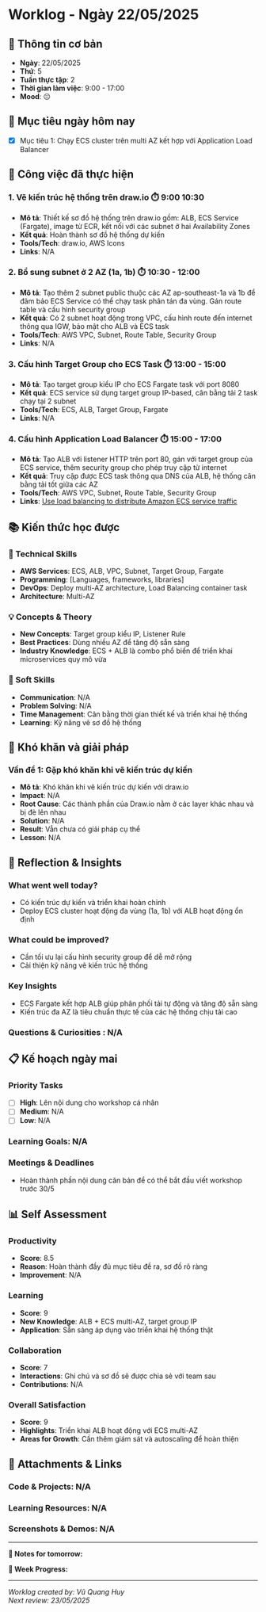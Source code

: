 # Worklog - Ngày 22/05/2025

## 📅 Thông tin cơ bản
- **Ngày**: 22/05/2025
- **Thứ**: 5
- **Tuần thực tập**: 2
- **Thời gian làm việc**: 9:00 - 17:00
- **Mood**: 😐 

## 🎯 Mục tiêu ngày hôm nay
- [X] Mục tiêu 1:  Chạy ECS cluster trên multi AZ kết hợp với Application Load Balancer

## 💼 Công việc đã thực hiện

### 1. Vẽ kiến trúc hệ thống trên draw.io ⏱️ 9:00 10:30
- **Mô tả**: Thiết kế sơ đồ hệ thống trên draw.io gồm: ALB, ECS Service (Fargate), image từ ECR, kết nối với các subnet ở hai Availability Zones
- **Kết quả**: Hoàn thành sơ đồ hệ thống dự kiến
- **Tools/Tech**: draw.io, AWS Icons
- **Links**: N/A

### 2. Bổ sung subnet ở 2 AZ (1a, 1b) ⏱️ 10:30 - 12:00
- **Mô tả**: Tạo thêm 2 subnet public thuộc các AZ ap-southeast-1a và 1b để đảm bảo ECS Service có thể chạy task phân tán đa vùng. Gán route table và cấu hình security group
- **Kết quả**: Có 2 subnet hoạt động trong VPC, cấu hình route đến internet thông qua IGW, bảo mật cho ALB và ECS task
- **Tools/Tech**: AWS VPC, Subnet, Route Table, Security Group
- **Links**: N/A

### 3. Cấu hình Target Group cho ECS Task ⏱️ 13:00 - 15:00
- **Mô tả**: Tạo target group kiểu IP cho ECS Fargate task với port 8080
- **Kết quả**: ECS service sử dụng target group IP-based, cân bằng tải 2 task chạy tại 2 subnet
- **Tools/Tech**: ECS, ALB, Target Group, Fargate
- **Links**: N/A

### 4. Cấu hình Application Load Balancer ⏱️ 15:00 - 17:00
- **Mô tả**: Tạo ALB với listener HTTP trên port 80, gán với target group của ECS service, thêm security group cho phép truy cập từ internet
- **Kết quả**: Truy cập được ECS task thông qua DNS của ALB, hệ thống cân bằng tải tốt giữa các AZ
- **Tools/Tech**: AWS VPC, Subnet, Route Table, Security Group
- **Links**: [Use load balancing to distribute Amazon ECS service traffic](https://docs.aws.amazon.com/AmazonECS/latest/developerguide/service-load-balancing.html)

## 📚 Kiến thức học được

### 🔧 Technical Skills
- **AWS Services**: ECS, ALB, VPC, Subnet, Target Group, Fargate
- **Programming**: [Languages, frameworks, libraries]
- **DevOps**: Deploy multi-AZ architecture, Load Balancing container task
- **Architecture**: Multi-AZ

### 💡 Concepts & Theory
- **New Concepts**: Target group kiểu IP, Listener Rule
- **Best Practices**: Dùng nhiều AZ để tăng độ sẵn sàng
- **Industry Knowledge**: ECS + ALB là combo phổ biến để triển khai microservices quy mô vừa

### 🤝 Soft Skills
- **Communication**: N/A
- **Problem Solving**: N/A
- **Time Management**: Cân bằng thời gian thiết kế và triển khai hệ thống 
- **Learning**: Kỹ năng vẽ sơ đồ hệ thống

## 🚧 Khó khăn và giải pháp

### Vấn đề 1: Gặp khó khăn khi vẽ kiến trúc dự kiến
- **Mô tả**: Khó khăn khi vẽ kiến trúc dự kiến với draw.io
- **Impact**: N/A
- **Root Cause**: Các thành phần của Draw.io nằm ở các layer khác nhau và bị đè lên nhau
- **Solution**: N/A
- **Result**: Vẫn chưa có giải pháp cụ thể
- **Lesson**: N/A

## 💭 Reflection & Insights

### What went well today?
- Có kiến trúc dự kiến và triển khai hoàn chỉnh
- Deploy ECS cluster hoạt động đa vùng (1a, 1b) với ALB hoạt động ổn định

### What could be improved?
- Cần tối ưu lại cấu hình security group để dễ mở rộng
- Cải thiện kỹ năng vẽ kiến trúc hệ thống

### Key Insights
- ECS Fargate kết hợp ALB giúp phân phối tải tự động và tăng độ sẵn sàng
- Kiến trúc đa AZ là tiêu chuẩn thực tế của các hệ thống chịu tải cao

### Questions & Curiosities : N/A

## 📋 Kế hoạch ngày mai

### Priority Tasks
- [ ] **High**: Lên nội dung cho workshop cá nhân
- [ ] **Medium**: N/A
- [ ] **Low**: N/A

### Learning Goals: N/A

### Meetings & Deadlines
- Hoàn thành phần nội dung căn bản để có thể bắt đầu viết workshop trước 30/5

## 📊 Self Assessment

### Productivity
- **Score**: 8.5
- **Reason**: Hoàn thành đầy đủ mục tiêu đề ra, sơ đồ rõ ràng
- **Improvement**: N/A

### Learning
- **Score**: 9
- **New Knowledge**: ALB + ECS multi-AZ, target group IP
- **Application**: Sẵn sàng áp dụng vào triển khai hệ thống thật

### Collaboration
- **Score**: 7
- **Interactions**: Ghi chú và sơ đồ sẽ được chia sẻ với team sau
- **Contributions**: N/A

### Overall Satisfaction
- **Score**: 9
- **Highlights**: Triển khai ALB hoạt động với ECS multi-AZ
- **Areas for Growth**: Cần thêm giám sát và autoscaling để hoàn thiện

## 📎 Attachments & Links

### Code & Projects: N/A

### Learning Resources: N/A

### Screenshots & Demos: N/A

---

**📝 Notes for tomorrow:**

**🎯 Week Progress:**

---
*Worklog created by: Vũ Quang Huy*  
*Next review: 23/05/2025*
